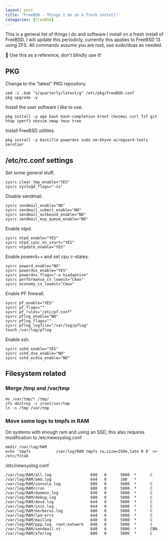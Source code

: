 ```yaml
---
layout: post
title: "FreeBSD - Things I do on a fresh install"
categories: [FreeBSD]
---
```


This is a general list of things I do and software I install on a fresh install of FreeBSD. 
I will update this periodicly, currently this applies to FreeBSD 13 using ZFS. All commands
assume you are root, use sudo/doas as needed.

🚨 Use this as a reference, don't blindly use it!

## PKG

Change to the "latest" PKG repository.
~~~
sed -i .bak "s/quarterly/latest/g" /etc/pkg/FreeBSD.conf
pkg upgrade -y
~~~

Install the user software I like to use.
~~~
pkg install -y age bash bash-completion broot chezmoi curl fzf git htop iperf3 neovim nmap tmux tree
~~~

Install FreeBSD utilities.
~~~
pkg install -y bastille powerdxx sudo vm-bhyve wireguard-tools zerotier
~~~

## /etc/rc.conf settings

Set some general stuff.
~~~
sysrc clear_tmp_enable="YES"
sysrc syslogd_flags="-ss"
~~~

Disable sendmail.
~~~
sysrc sendmail_enable="NO"
sysrc sendmail_submit_enable="NO"
sysrc sendmail_outbound_enable="NO"
sysrc sendmail_msp_queue_enable="NO"
~~~

Enable ntpd.
~~~
sysrc ntpd_enable="YES"
sysrc ntpd_sync_on_start="YES"
sysrc ntpdate_enable="YES"
~~~

Enable powerd++ and set cpu c-states.
~~~
sysrc powerd_enable="NO"
sysrc powerdxx_enable="YES"
sysrc powerdxx_flags="-a hiadaptive"
sysrc performance_cx_lowest="Cmax"
sysrc economy_cx_lowest="Cmax"
~~~

Enable PF firewall.
~~~
sysrc pf_enable="YES"
sysrc pf_flags=""
sysrc pf_rules="/etc/pf.conf"
sysrc pflog_enable="NO"
sysrc pflog_flags=""
sysrc pflog_logfile="/var/log/pflog"
touch /var/log/pflog
~~~

Enable ssh.
~~~
sysrc sshd_enable="YES"
sysrc sshd_dsa_enable="NO"
sysrc sshd_ecdsa_enable="NO"
~~~

## Filesystem related

### Merge /tmp and /var/tmp

~~~
mv /var/tmp/* /tmp/
zfs destroy -r zroot/var/tmp
ln -s /tmp /var/tmp
~~~

### Move some logs to tmpfs in RAM

On systems with enough ram and using an SSD, this also requires modification to /etc/newsyslog.conf
~~~
mkdir /var/log/RAM
echo 'tmpfs           /var/log/RAM tmpfs rw,size=250m,late 0 0' >> /etc/fstab
~~~

/etc/newsyslog.conf
~~~
/var/log/RAM/all.log                 600   0      5000  *      C
/var/log/RAM/amd.log                 644   0      100   *
/var/log/RAM/console.log             600   0      5000  *      C
/var/log/RAM/cron                    600   0      5000  *      C
/var/log/RAM/daemon.log              640   0      5000  *      C
/var/log/RAM/debug.log               600   0      5000  *      C
/var/log/RAM/devd.log                644   0      5000  *      C
/var/log/RAM/init.log                644   0      5000  *      C
/var/log/RAM/kerberos.log            600   0      5000  *      C
/var/log/RAM/lpd-errs                644   0      5000  *      C
/var/log/RAM/maillog                 640   0      5000  *      C
/var/log/RAM/ppp.log  root:network   640   0      5000  *      C
/var/log/RAM/sendmail.st             640   0      5000  *      CBN
/var/log/RAM/xferlog                 600   0      5000  *      C
~~~
